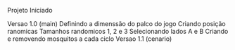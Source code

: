 Projeto Iniciado 

Versao 1.0 (main)
    Definindo a dimenssão do palco do jogo
    Criando posição ranomicas 
    Tamanhos randomicos 1, 2 e 3 
    Selecionando lados A e B
    Criando e removendo mosquitos a cada ciclo
Versao 1.1 (cenario) 


